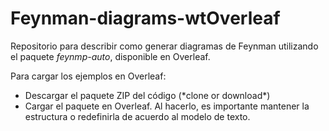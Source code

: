 # Feynman-diagrams-wtOverleaf

Repositorio para describir como generar diagramas de Feynman utilizando el paquete *feynmp-auto*, disponible en Overleaf.

Para cargar los ejemplos en Overleaf:

<ul>
  <li> Descargar el paquete ZIP del código (*clone or download*)</li>
  <li> Cargar el paquete en Overleaf. Al hacerlo, es importante mantener la estructura o redefinirla de acuerdo al modelo de texto.</li>
</ul>
